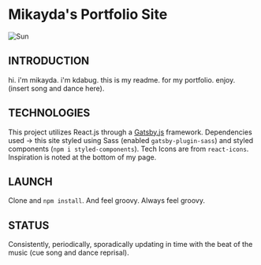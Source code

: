 # Mikayda's Portfolio Site

![Sun](https://upload.wikimedia.org/wikipedia/commons/thumb/5/5d/SMirC-sunny.svg/768px-SMirC-sunny.svg.png)

## INTRODUCTION

hi. i'm mikayda. i'm kdabug. this is my readme. for my portfolio. enjoy. (insert song and dance here).

## TECHNOLOGIES

This project utilizes React.js through a [Gatsby.js](https://www.gatsbyjs.org/) framework. Dependencies used -> this site styled using Sass (enabled `gatsby-plugin-sass`) and styled components (`npm i styled-components`). Tech Icons are from `react-icons`. Inspiration is noted at the bottom of my page.

## LAUNCH

Clone and `npm install`. And feel groovy. Always feel groovy.

## STATUS

Consistently, periodically, sporadically updating in time with the beat of the music (cue song and dance reprisal).
